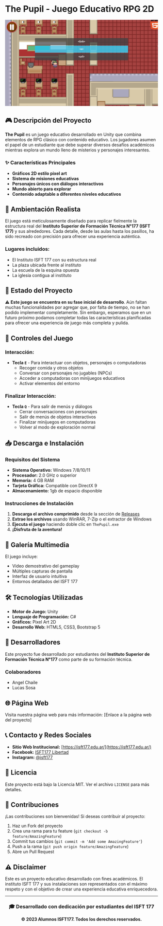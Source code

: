 # The Pupil - Juego Educativo RPG 2D

![The Pupil Banner](assets/images/desafios.png)

## 🎮 Descripción del Proyecto

**The Pupil** es un juego educativo desarrollado en Unity que combina elementos de RPG clásico con contenido educativo. Los jugadores asumen el papel de un estudiante que debe superar diversos desafíos académicos mientras explora un mundo lleno de misterios y personajes interesantes.

### ✨ Características Principales
- **Gráficos 2D estilo pixel art**
- **Sistema de misiones educativas**
- **Personajes únicos con diálogos interactivos**
- **Mundo abierto para explorar**
- **Contenido adaptable a diferentes niveles educativos**

## 🏫 Ambientación Realista

El juego está meticulosamente diseñado para replicar fielmente la estructura real del **Instituto Superior de Formación Técnica N°177 (ISFT 177)** y sus alrededores. Cada detalle, desde las aulas hasta los pasillos, ha sido recreado con precisión para ofrecer una experiencia auténtica.

### Lugares incluidos:
- El Instituto ISFT 177 con su estructura real
- La plaza ubicada frente al instituto
- La escuela de la esquina opuesta
- La iglesia contigua al instituto

## 🚀 Estado del Proyecto

⚠️ **Este juego se encuentra en su fase inicial de desarrollo**. Aún faltan muchas funcionalidades por agregar que, por falta de tiempo, no se han podido implementar completamente. Sin embargo, esperamos que en un futuro próximo podamos completar todas las características planificadas para ofrecer una experiencia de juego más completa y pulida.

## 🎯 Controles del Juego

### Interacción:
- **Tecla `E`** - Para interactuar con objetos, personajes o computadoras
  - Recoger comida y otros objetos
  - Conversar con personajes no jugables (NPCs)
  - Acceder a computadoras con minijuegos educativos
  - Activar elementos del entorno

### Finalizar Interacción:
- **Tecla `Q`** - Para salir de menús y diálogos
  - Cerrar conversaciones con personajes
  - Salir de menús de objetos interactivos
  - Finalizar minijuegos en computadoras
  - Volver al modo de exploración normal

## 📥 Descarga e Instalación

### Requisitos del Sistema
- **Sistema Operativo:** Windows 7/8/10/11
- **Procesador:** 2.0 GHz o superior
- **Memoria:** 4 GB RAM
- **Tarjeta Gráfica:** Compatible con DirectX 9
- **Almacenamiento:** 1gb de espacio disponible

### Instrucciones de Instalación
1. **Descarga el archivo comprimido** desde la sección de [Releases](https://github.com/tuusuario/the-pupil/releases)
2. **Extrae los archivos** usando WinRAR, 7-Zip o el extractor de Windows
3. **Ejecuta el juego** haciendo doble clic en `ThePupil.exe`
4. **¡Disfruta de la aventura!**

## 🎥 Galería Multimedia

El juego incluye:
- Video demostrativo del gameplay
- Múltiples capturas de pantalla
- Interfaz de usuario intuitiva
- Entornos detallados del ISFT 177

## 🛠️ Tecnologías Utilizadas

- **Motor de Juego:** Unity
- **Lenguaje de Programación:** C#
- **Gráficos:** Pixel Art 2D
- **Desarrollo Web:** HTML5, CSS3, Bootstrap 5

## 👥 Desarrolladores

Este proyecto fue desarrollado por estudiantes del **Instituto Superior de Formación Técnica N°177** como parte de su formación técnica.

### Colaboradores
- Angel Chaile
- Lucas Sosa

## 🌐 Página Web

Visita nuestra página web para más información:
[Enlace a la página web del proyecto]

## 📞 Contacto y Redes Sociales

- **Sitio Web Institucional:** [https://isft177.edu.ar/](https://isft177.edu.ar/)
- **Facebook:** [ISFT177 Libertad](https://www.facebook.com/ISFT177.Libertad/)
- **Instagram:** [@isft177](https://instagram.com/isft177)

## 📄 Licencia

Este proyecto está bajo la Licencia MIT. Ver el archivo `LICENSE` para más detalles.

## 🤝 Contribuciones

¡Las contribuciones son bienvenidas! Si deseas contribuir al proyecto:
1. Haz un Fork del proyecto
2. Crea una rama para tu feature (`git checkout -b feature/AmazingFeature`)
3. Commit tus cambios (`git commit -m 'Add some AmazingFeature'`)
4. Push a la rama (`git push origin feature/AmazingFeature`)
5. Abre un Pull Request

## ⚠️ Disclaimer

Este es un proyecto educativo desarrollado con fines académicos. El instituto ISFT 177 y sus instalaciones son representados con el máximo respeto y con el objetivo de crear una experiencia educativa enriquecedora.

---

<div align="center">

### 🎓 Desarrollado con dedicación por estudiantes del ISFT 177

**© 2023 Alumnos ISFT177. Todos los derechos reservados.**

</div>
